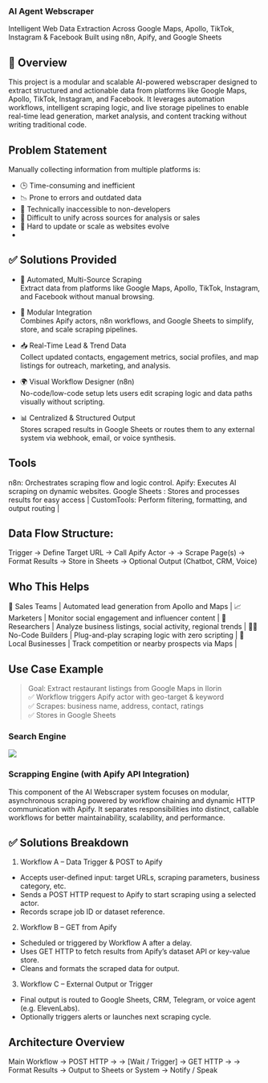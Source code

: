 ### AI Agent Webscraper

Intelligent Web Data Extraction Across Google Maps, Apollo, TikTok, Instagram & Facebook
Built using n8n, Apify, and Google Sheets

## 📌 Overview
This project is a modular and scalable AI-powered webscraper designed to extract structured and actionable data from platforms like Google Maps, Apollo, TikTok, Instagram, and Facebook. It leverages automation workflows, intelligent scraping logic, and live storage pipelines to enable real-time lead generation, market analysis, and content tracking without writing traditional code.

## Problem Statement

Manually collecting information from multiple platforms is:  
- 🕒 Time-consuming and inefficient  
- 📉 Prone to errors and outdated data  
- 🛑 Technically inaccessible to non-developers  
- 📂 Difficult to unify across sources for analysis or sales  
- 🔄 Hard to update or scale as websites evolve
- 
## ✅ Solutions Provided

- 🔁 Automated, Multi-Source Scraping  
  Extract data from platforms like Google Maps, Apollo, TikTok, Instagram, and Facebook without manual browsing.

- 🧩 Modular Integration  
  Combines Apify actors, n8n workflows, and Google Sheets to simplify, store, and scale scraping pipelines.

- 📥 Real-Time Lead & Trend Data  
  Collect updated contacts, engagement metrics, social profiles, and map listings for outreach, marketing, and analysis.

- 🌍 Visual Workflow Designer (n8n)  
  No-code/low-code setup lets users edit scraping logic and data paths visually without scripting.

- 📊 Centralized & Structured Output  
  Stores scraped results in Google Sheets or routes them to any external system via webhook, email, or voice synthesis.

## Tools 

n8n: Orchestrates scraping flow and logic control.
Apify: Executes AI scraping on dynamic websites.
Google Sheets : Stores and processes results for easy access |
CustomTools: Perform filtering, formatting, and output routing |

## Data Flow Structure:  
Trigger → Define Target URL → Call Apify Actor →
→ Scrape Page(s) → Format Results → Store in Sheets → Optional Output (Chatbot, CRM, Voice)


## Who This Helps
  
 🎯 Sales Teams | Automated lead generation from Apollo and Maps |
 📈 Marketers   | Monitor social engagement and influencer content |
 🧠 Researchers | Analyze business listings, social activity, regional trends |
🧑‍💻 No-Code Builders | Plug-and-play scraping logic with zero scripting |
🏬 Local Businesses | Track competition or nearby prospects via Maps |

## Use Case Example

> Goal: Extract restaurant listings from Google Maps in Ilorin  
> ✅ Workflow triggers Apify actor with geo-target & keyword  
> ✅ Scrapes: business name, address, contact, ratings  
> ✅ Stores in Google Sheets


### Search Engine
   
   <img src="./img.png"/> 

   ### Scrapping Engine (with Apify API Integration)

This component of the AI Webscraper system focuses on modular, asynchronous scraping powered by workflow chaining and dynamic HTTP communication with Apify. It separates responsibilities into distinct, callable workflows for better maintainability, scalability, and performance.

## ✅ Solutions Breakdown

1. Workflow A – Data Trigger & POST to Apify
- Accepts user-defined input: target URLs, scraping parameters, business category, etc.
- Sends a POST HTTP request to Apify to start scraping using a selected actor.
- Records scrape job ID or dataset reference.

2. Workflow B – GET from Apify
- Scheduled or triggered by Workflow A after a delay.
- Uses GET HTTP to fetch results from Apify’s dataset API or key-value store.
- Cleans and formats the scraped data for output.

3. Workflow C – External Output or Trigger
- Final output is routed to Google Sheets, CRM, Telegram, or voice agent (e.g. ElevenLabs).
- Optionally triggers alerts or launches next scraping cycle.

## Architecture Overview

Main Workflow → POST HTTP →
→ [Wait / Trigger] → GET HTTP →
→ Format Results → Output to Sheets or System → Notify / Speak
